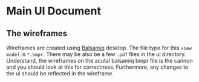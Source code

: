 # Main UI Document

## The wireframes
Wireframes are created using [Balsamiq](https://balsamiq.com/) desktop. The file type for this `view model` is `*.bmpr`. There may be also be a few `.pdf` files in the ui directory. Understand, the wireframes on the acutal balsamiq bmpr file is the cannon and you should look at this for correctness.  Furthermore, any changes to the ui should be reflected in the wireframe.
